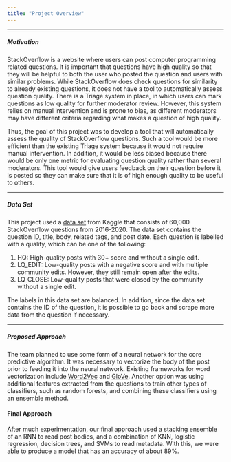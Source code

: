 ```yaml
---
title: "Project Overview"
---
```


***

##### Motivation #####

StackOverflow is a website where users can post computer programming related questions. It is important that questions have high quality
so that they will be helpful to both the user who posted the question and users with similar problems. While StackOverflow does check questions
for similarity to already existing questions, it does not have a tool to automatically assess question quality. There is a Triage system in place, 
in which users can mark questions as low quality for further moderator review. However, this system relies on manual intervention and is prone to
bias, as different moderators may have different criteria regarding what makes a question of high quality.

Thus, the goal of this project was to develop a tool that will automatically assess the quality of StackOverflow questions. Such a tool would be more
efficient than the existing Triage system because it would not require manual intervention. In addition, it would be less biased because there would
be only one metric for evaluating question quality rather than several moderators. This tool would give users feedback on their question before it is
posted so they can make sure that it is of high enough quality to be useful to others.

***	

##### Data Set #####

This project used a [data set](https://www.kaggle.com/imoore/60k-stack-overflow-questions-with-quality-rate) from Kaggle that consists of 60,000 
StackOverflow questions from 2016-2020. The data set contains the question ID, title, body, related tags, and post date. Each question is labelled
with a quality, which can be one of the following:

1. HQ: High-quality posts with 30+ score and without a single edit.
2. LQ_EDIT: Low-quality posts with a negative score and with multiple community edits. However, they still remain open after the edits.
3. LQ_CLOSE: Low-quality posts that were closed by the community without a single edit.

The labels in this data set are balanced. In addition, since the data set contains the ID of the question, it is possible to go back and scrape 
more data from the question if necessary.

***

##### Proposed Approach ###

The team planned to use some form of a neural network for the core predictive algorithm. It was necessary to vectorize the body of the post prior
to feeding it into the neural network. Existing frameworks for word vectorization include [Word2Vec](https://www.tensorflow.org/tutorials/text/word2vec)
and [GloVe](https://nlp.stanford.edu/projects/glove/). Another option was using additional features extracted from the questions to train other types
of classifiers, such as random forests, and combining these classifiers using an ensemble method.

#### Final Approach

After much experimentation, our final approach used a stacking ensemble of an RNN to read post bodies, and a combination of KNN, logistic regression, decision trees, and SVMs to read metadata. With this, we were able to produce a model that has an accuracy of about 89%.
